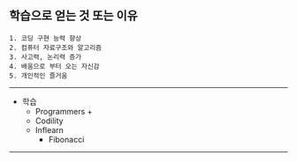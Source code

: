 ## 학습으로 얻는 것 또는 이유
```
1. 코딩 구현 능력 향상
2. 컴퓨터 자료구조와 알고리즘
3. 사고력, 논리력 증가
4. 배움으로 부터 오는 자신감
5. 개인적인 즐거움
```

------------------------------------------------------

+ 학습 
  + Programmers
    + 
  + Codility
  + Inflearn
    + Fibonacci
  

-----------------------------------------------------


